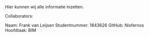 Hier kunnen wij alle informatie inzetten.

Collaborators:

Naam: Frank van Leijsen
Studentnummer: 1843626
GitHub: Nisfernos
Hoofdtaak: BIM
